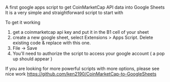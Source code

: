A first google apps script to get CoinMarketCap API data into Google Sheets
It is a very simple and straightforward script to start with

To get it working
1. get a coinmarketcap api key and put it in the B1 cell of your sheet
2. create a new google sheet, select Extensions > Apps Script. Delete existing code & replace with this one.
3. File -> Save
4. You'll need to authorize the script to access your google account ( a pop up should appear )

If you are looking for more powerful scripts with more options, please see nice work https://github.com/ken2190/CoinMarketCap-to-GoogleSheets
